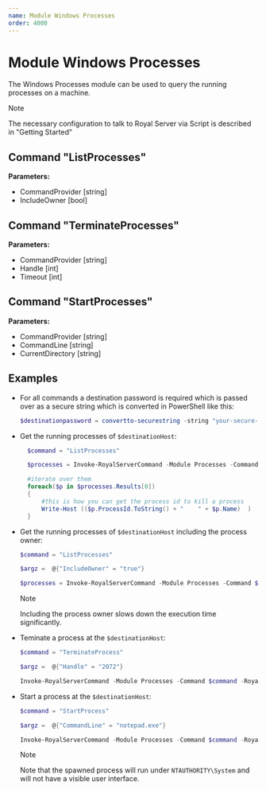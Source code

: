 ```yaml
---
name: Module Windows Processes
order: 4000
---
```


# Module Windows Processes

The Windows Processes module can be used to query the running processes on a machine.

> [!NOTE] 
> The necessary configuration to talk to Royal Server via Script is described in "Getting Started"

## Command "ListProcesses"

**Parameters:**

- CommandProvider [string]
- IncludeOwner [bool]

## Command "TerminateProcesses"

**Parameters:**

- CommandProvider [string]
- Handle [int]
- Timeout [int]

## Command "StartProcesses"

**Parameters:**

- CommandProvider [string]
- CommandLine [string]
- CurrentDirectory [string]

## Examples

- For all commands a destination password is required which is passed over as a secure string which is converted in PowerShell like this:

  ```powershell
  $destinationpassword = convertto-securestring -string "your-secure-password" -asplaintext -force
  ```

- Get the running processes of `$destinationHost`:

  ```powershell
    $command = "ListProcesses"

    $processes = Invoke-RoyalServerCommand -Module Processes -Command $command -RoyalServerConfig $config -DestinationHost $destinationHost -DestinationUsername $username -DestinationPassword $destinationpassword -MaxRecords 10

    #iterate over them
    foreach($p in $processes.Results[0])
    {
        #this is how you can get the process id to kill a process
        Write-Host (($p.ProcessId.ToString() + "    " + $p.Name)  )
    }
  ```

- Get the running processes of `$destinationHost` including the process owner:

  ```powershell
  $command = "ListProcesses"

  $argz =  @{"IncludeOwner" = "true"}

  $processes = Invoke-RoyalServerCommand -Module Processes -Command $command -RoyalServerConfig $config -Arguments $argz -DestinationHost $destinationHost -DestinationUsername $username -DestinationPassword $destinationpassword -MaxRecords 10
  ```

  > [!NOTE]
  > Including the process owner slows down the execution time significantly.

- Teminate a process at the `$destinationHost`:

  ```powershell
  $command = "TerminateProcess"

  $argz =  @{"Handle" = "2072"}

  Invoke-RoyalServerCommand -Module Processes -Command $command -RoyalServerConfig $config -DestinationHost $destinationHost -DestinationUsername $username -DestinationPassword $destinationpassword -Arguments $argz
  ```

- Start a process at the `$destinationHost`:

  ```powershell
  $command = "StartProcess"

  $argz =  @{"CommandLine" = "notepad.exe"}

  Invoke-RoyalServerCommand -Module Processes -Command $command -RoyalServerConfig $config -DestinationHost $destinationHost -DestinationUsername $username -DestinationPassword $destinationpassword -Arguments $argz
  ```

  > [!NOTE]
  > Note that the spawned process will run under `NTAUTHORITY\System` and will not have a visible user interface.
